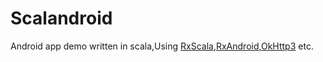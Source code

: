 # Scalandroid
Android app demo written in scala,Using [RxScala](https://github.com/ReactiveX/RxScala),[RxAndroid](https://github.com/ReactiveX/RxAndroid),[OkHttp3](https://github.com/square/okhttp) etc.
